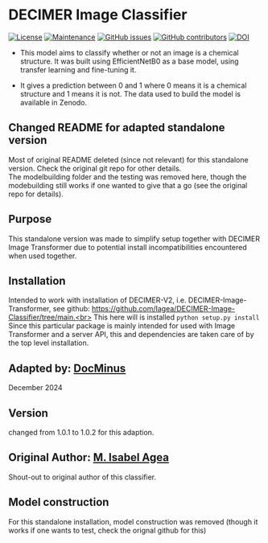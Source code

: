 # DECIMER Image Classifier
[![License](https://img.shields.io/badge/License-MIT%202.0-blue.svg)](https://opensource.org/licenses/MIt)
[![Maintenance](https://img.shields.io/badge/Maintained%3F-yes-blue.svg)](https://GitHub.com/iagea/DECIMER-Image-Classifier/graphs/commit-activity)
[![GitHub issues](https://img.shields.io/github/issues/iagea/DECIMER-Image-Classifier.svg)](https://GitHub.com/iagea/DECIMER-Image-Classifier/issues/)
[![GitHub contributors](https://img.shields.io/github/contributors/iagea/DECIMER-Image-Classifier.svg)](https://GitHub.com/iagea/DECIMER-Image-Classifier/graphs/contributors/)
[![DOI](https://zenodo.org/badge/DOI/10.5281/zenodo.6670746.svg)](https://doi.org/10.5281/zenodo.6670746)


- This model aims to classify whether or not an image is a chemical structure. It was built using EfficientNetB0 as a base model, using transfer learning and fine-tuning it.

- It gives a prediction between 0 and 1 where 0 means it is a chemical structure and 1 means it is not. The data used to build the model is available in Zenodo. 


## Changed README for adapted standalone version
Most of original README deleted (since not relevant) for this standalone version. Check the original git repo for other details.<br>
The modelbuilding folder and the testing was removed here, though the modebuilding still works if one wanted to give that a go (see the original repo for details).

## Purpose
This standalone version was made to simplify setup together with DECIMER Image Transformer due to potential install incompatibilities encountered when used together.

## Installation
Intended to work with installation of DECIMER-V2, i.e. DECIMER-Image-Transformer, see github: https://github.com/Iagea/DECIMER-Image-Classifier/tree/main.<br>
This here will is installed `python setup.py install`<br>
Since this particular package is mainly intended for used with Image Transformer and a server API, this and dependencies are taken care of by the top level installation.

## Adapted by: [DocMinus](https://github.com/DocMinus)
December 2024

## Version
changed from 1.0.1 to 1.0.2 for this adaption.

## Original Author: [M. Isabel Agea](https://iagea.github.io)
Shout-out to original author of this classifier.

## Model construction
For this standalone installation, model construction was removed (though it works if one wants to test, check the orignal github for this)


